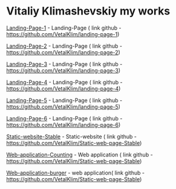 # Vitaliy Klimashevskiy my works

[Landing-Page-1](https://vetalklim.github.io/landing-page-1/ "landing-page-1")   - Landing-Page ( link github - https://github.com/VetalKlim/landing-page-1)

[Landing-Page-2](https://vetalklim.github.io/landing-page-2/ "landing-page-2")   - Landing-Page ( link github - https://github.com/VetalKlim/landing-page-2)

[Landing-Page-3](https://vetalklim.github.io/landing-page-3/ "landing-page-3")   - Landing-Page ( link github - https://github.com/VetalKlim/landing-page-3)

[Landing-Page-4](https://vetalklim.github.io/landing-page-4/ "landing-page-4")   - Landing-Page ( link github - https://github.com/VetalKlim/landing-page-4)

[Landing-Page-5](https://vetalklim.github.io/landing-page-5/ "landing-page-5")   - Landing-Page ( link github - https://github.com/VetalKlim/landing-page-5)

[Landing-Page-6](https://vetalklim.github.io/landing-page-6/ "landing-page-6")   - Landing-Page ( link github - https://github.com/VetalKlim/landing-page-6)

[Static-website-Stable](https://vetalklim.github.io/Static-web-page-Stable/ "Static-web-page-Stable")   - Static-website ( link github - https://github.com/VetalKlim/Static-web-page-Stable)

[Web-application-Сounting](https://vetalklim.github.io/web-application-counting/ "web-application-counting")   - Web application ( link github - https://github.com/VetalKlim/Static-web-page-Stable)

[Web-application-burger](https://vetalklim.github.io/web-application-burger/ "web-application-burger")   - web application( link github - https://github.com/VetalKlim/Static-web-page-Stable)
